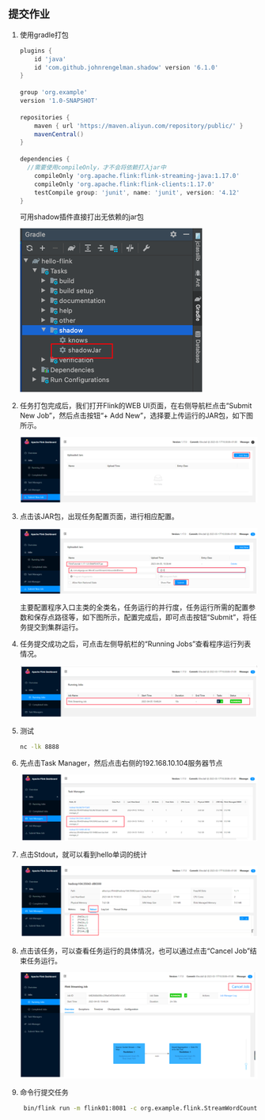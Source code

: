 ## 提交作业

1. 使用gradle打包

   ```groovy
   plugins {
       id 'java'
       id 'com.github.johnrengelman.shadow' version '6.1.0'
   }
   
   group 'org.example'
   version '1.0-SNAPSHOT'
   
   repositories {
       maven { url 'https://maven.aliyun.com/repository/public/' }
       mavenCentral()
   }
   
   dependencies {
     //需要使用compileOnly，才不会将依赖打入jar中
       compileOnly 'org.apache.flink:flink-streaming-java:1.17.0'
       compileOnly 'org.apache.flink:flink-clients:1.17.0'
       testCompile group: 'junit', name: 'junit', version: '4.12'
   }
   ```

   可用shadow插件直接打出无依赖的jar包

   <img src="05提交作业.assets/image-20240616222818116.png" alt="image-20240616222818116" style="zoom:50%;" />

2. 任务打包完成后，我们打开Flink的WEB UI页面，在右侧导航栏点击“Submit New Job”，然后点击按钮“+ Add New”，选择要上传运行的JAR包，如下图所示。

   <img src="05提交作业.assets/image-20240616223228983.png" alt="image-20240616223228983" style="zoom:50%;" />

3. 点击该JAR包，出现任务配置页面，进行相应配置。

   <img src="05提交作业.assets/image-20240616223252432.png" alt="image-20240616223252432" style="zoom:50%;" />

   主要配置程序入口主类的全类名，任务运行的并行度，任务运行所需的配置参数和保存点路径等，如下图所示，配置完成后，即可点击按钮“Submit”，将任务提交到集群运行。

4. 任务提交成功之后，可点击左侧导航栏的“Running Jobs”查看程序运行列表情况。

   <img src="05提交作业.assets/image-20240616223312567.png" alt="image-20240616223312567" style="zoom:50%;" />

5. 测试

   ```sh
   nc -lk 8888
   ```

6. 先点击Task Manager，然后点击右侧的192.168.10.104服务器节点

   ![image-20240616223407058](05提交作业.assets/image-20240616223407058.png)

7. 点击Stdout，就可以看到hello单词的统计

   ![image-20240616223433309](05提交作业.assets/image-20240616223433309.png)

8. 点击该任务，可以查看任务运行的具体情况，也可以通过点击“Cancel Job”结束任务运行。

   ![image-20240617203642308](05提交作业.assets/image-20240617203642308.png)

9. 命令行提交任务

   ```sh
    bin/flink run -m flink01:8081 -c org.example.flink.StreamWordCount /u01/ysw/hello-flink-1.0-SNAPSHOT-all.jar 
   ```
   





​	





